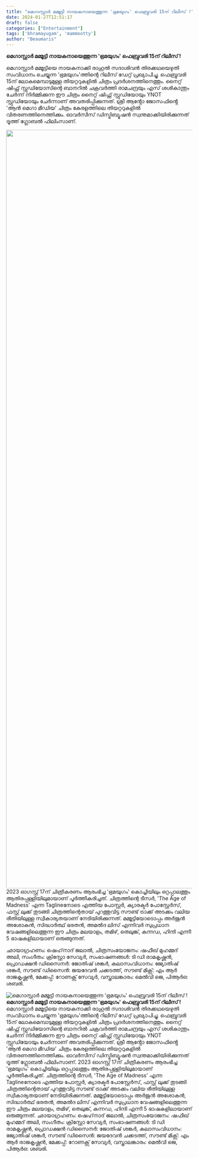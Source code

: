```yaml
---
title: "മെഗാസ്റ്റാർ മമ്മൂട്ടി നായകനായെത്തുന്ന 'ഭ്രമയുഗം' ഫെബ്രുവരി 15ന് റിലീസ് !"
date: 2024-01-27T12:51:17
draft: false
categories: ["Entertainment"]
tags: ['bhramayugam', 'mammootty']
author: "Beaumaris"
---
```


<strong>മെഗാസ്റ്റാർ മമ്മൂട്ടി നായകനായെത്തുന്ന 'ഭ്രമയുഗം' ഫെബ്രുവരി 15ന് റിലീസ് !</strong>

മെഗാസ്റ്റാർ മമ്മൂട്ടിയെ നായകനാക്കി രാഹുൽ സദാശിവൻ തിരക്കഥയെഴുതി സംവിധാനം ചെയ്യുന്ന 'ഭ്രമയുഗം'ത്തിന്റെ റിലീസ് ഡേറ്റ് പ്രഖ്യാപിച്ചു. ഫെബ്രുവരി 15ന് ലോകമെമ്പാടുമുള്ള തിയറ്ററുകളിൽ ചിത്രം പ്രദർശനത്തിനെത്തും. നൈറ്റ് ഷിഫ്റ്റ് സ്റ്റുഡിയോസിന്റെ ബാനറിൽ ചക്രവർത്തി രാമചന്ദ്രയും എസ് ശശികാന്തും ചേർന്ന് നിർമ്മിക്കുന്ന ഈ ചിത്രം നൈറ്റ് ഷിഫ്റ്റ് സ്റ്റുഡിയോയും YNOT സ്റ്റുഡിയോയും ചേർന്നാണ് അവതരിപ്പിക്കുന്നത്. ശ്രീ ആൻ്റോ ജോസഫിൻ്റെ 'ആൻ മെഗാ മീഡിയ' ചിത്രം കേരളത്തിലെ തിയറ്ററുകളിൽ വിതരണത്തിനെത്തിക്കും. ഓവർസീസ് ഡിസ്ട്രിബ്യൂഷൻ സ്വന്തമാക്കിയിരിക്കുന്നത് ട്രൂത്ത് ഗ്ലോബൽ ഫിലിംസാണ്.

<img class="alignnone size-full wp-image-439667" src="https://cdn.boolokam.com/articles/2024/01/r2r2r2rrr.jpg" alt="" width="1638" height="2048" />2023 ഓഗസ്റ്റ് 17ന് ചിത്രീകരണം ആരംഭിച്ച 'ഭ്രമയുഗം' കൊച്ചിയിലും ഒറ്റപ്പാലത്തും ആതിരപ്പള്ളിയിലുമായാണ് പൂർത്തീകരിച്ചത്. ചിത്രത്തിന്റെ ടീസർ, 'The Age of Madness' എന്ന Taglineനോടെ എത്തിയ പോസ്റ്റർ, ക്യാരക്ടർ പോസ്റ്റേർസ്, ഫസ്റ്റ് ലുക്ക് തുടങ്ങി ചിത്രത്തിന്റെതായ് പുറത്തുവിട്ട സൗണ്ട് ട്രാക്ക് അടക്കം വലിയ രീതിയിലുള്ള സ്വീകാര്യതയാണ് നേടിയിരിക്കുന്നത്. മമ്മൂട്ടിയോടൊപ്പം അർജുൻ അശോകൻ, സിദ്ധാർത്ഥ് ഭരതൻ, അമൽദ ലിസ് എന്നിവർ സുപ്രധാന വേഷങ്ങളിലെത്തുന്ന ഈ ചിത്രം മലയാളം, തമിഴ്, തെലുങ്ക്, കന്നഡ, ഹിന്ദി എന്നീ 5 ഭാഷകളിലായാണ് ഒരുങ്ങുന്നത്.

ഛായാഗ്രഹണം: ഷെഹ്‌നാദ് ജലാൽ, ചിത്രസംയോജനം: ഷഫീഖ് മുഹമ്മദ് അലി, സംഗീതം: ക്രിസ്റ്റോ സേവ്യർ, സംഭാഷണങ്ങൾ: ടി ഡി രാമകൃഷ്ണൻ, പ്രൊഡക്ഷൻ ഡിസൈനർ: ജോതിഷ് ശങ്കർ, കലാസംവിധാനം: ജ്യോതിഷ് ശങ്കർ, സൗണ്ട് ഡിസൈൻ: ജയദേവൻ ചക്കടത്ത്, സൗണ്ട് മിക്സ്: എം ആർ രാജകൃഷ്ണൻ, മേക്കപ്പ്: റോണക്സ് സേവ്യർ, വസ്ത്രാലങ്കാരം: മെൽവി ജെ, പിആർഒ: ശബരി.


![മെഗാസ്റ്റാർ മമ്മൂട്ടി നായകനായെത്തുന്ന 'ഭ്രമയുഗം' ഫെബ്രുവരി 15ന് റിലീസ് !](https://cdn.boolokam.com/articles/2024/01/r2r2r2rrr.jpg)**മെഗാസ്റ്റാർ മമ്മൂട്ടി നായകനായെത്തുന്ന 'ഭ്രമയുഗം' ഫെബ്രുവരി 15ന് റിലീസ് !** മെഗാസ്റ്റാർ മമ്മൂട്ടിയെ നായകനാക്കി രാഹുൽ സദാശിവൻ തിരക്കഥയെഴുതി സംവിധാനം ചെയ്യുന്ന 'ഭ്രമയുഗം'ത്തിന്റെ റിലീസ് ഡേറ്റ് പ്രഖ്യാപിച്ചു. ഫെബ്രുവരി 15ന് ലോകമെമ്പാടുമുള്ള തിയറ്ററുകളിൽ ചിത്രം പ്രദർശനത്തിനെത്തും. നൈറ്റ് ഷിഫ്റ്റ് സ്റ്റുഡിയോസിന്റെ ബാനറിൽ ചക്രവർത്തി രാമചന്ദ്രയും എസ് ശശികാന്തും ചേർന്ന് നിർമ്മിക്കുന്ന ഈ ചിത്രം നൈറ്റ് ഷിഫ്റ്റ് സ്റ്റുഡിയോയും YNOT സ്റ്റുഡിയോയും ചേർന്നാണ് അവതരിപ്പിക്കുന്നത്. ശ്രീ ആൻ്റോ ജോസഫിൻ്റെ 'ആൻ മെഗാ മീഡിയ' ചിത്രം കേരളത്തിലെ തിയറ്ററുകളിൽ വിതരണത്തിനെത്തിക്കും. ഓവർസീസ് ഡിസ്ട്രിബ്യൂഷൻ സ്വന്തമാക്കിയിരിക്കുന്നത് ട്രൂത്ത് ഗ്ലോബൽ ഫിലിംസാണ്. 2023 ഓഗസ്റ്റ് 17ന് ചിത്രീകരണം ആരംഭിച്ച 'ഭ്രമയുഗം' കൊച്ചിയിലും ഒറ്റപ്പാലത്തും ആതിരപ്പള്ളിയിലുമായാണ് പൂർത്തീകരിച്ചത്. ചിത്രത്തിന്റെ ടീസർ, 'The Age of Madness' എന്ന Taglineനോടെ എത്തിയ പോസ്റ്റർ, ക്യാരക്ടർ പോസ്റ്റേർസ്, ഫസ്റ്റ് ലുക്ക് തുടങ്ങി ചിത്രത്തിന്റെതായ് പുറത്തുവിട്ട സൗണ്ട് ട്രാക്ക് അടക്കം വലിയ രീതിയിലുള്ള സ്വീകാര്യതയാണ് നേടിയിരിക്കുന്നത്. മമ്മൂട്ടിയോടൊപ്പം അർജുൻ അശോകൻ, സിദ്ധാർത്ഥ് ഭരതൻ, അമൽദ ലിസ് എന്നിവർ സുപ്രധാന വേഷങ്ങളിലെത്തുന്ന ഈ ചിത്രം മലയാളം, തമിഴ്, തെലുങ്ക്, കന്നഡ, ഹിന്ദി എന്നീ 5 ഭാഷകളിലായാണ് ഒരുങ്ങുന്നത്. ഛായാഗ്രഹണം: ഷെഹ്‌നാദ് ജലാൽ, ചിത്രസംയോജനം: ഷഫീഖ് മുഹമ്മദ് അലി, സംഗീതം: ക്രിസ്റ്റോ സേവ്യർ, സംഭാഷണങ്ങൾ: ടി ഡി രാമകൃഷ്ണൻ, പ്രൊഡക്ഷൻ ഡിസൈനർ: ജോതിഷ് ശങ്കർ, കലാസംവിധാനം: ജ്യോതിഷ് ശങ്കർ, സൗണ്ട് ഡിസൈൻ: ജയദേവൻ ചക്കടത്ത്, സൗണ്ട് മിക്സ്: എം ആർ രാജകൃഷ്ണൻ, മേക്കപ്പ്: റോണക്സ് സേവ്യർ, വസ്ത്രാലങ്കാരം: മെൽവി ജെ, പിആർഒ: ശബരി.

